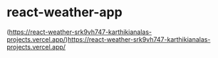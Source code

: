# react-weather-app
(https://react-weather-srk9vh747-karthikianalas-projects.vercel.app/)https://react-weather-srk9vh747-karthikianalas-projects.vercel.app/
